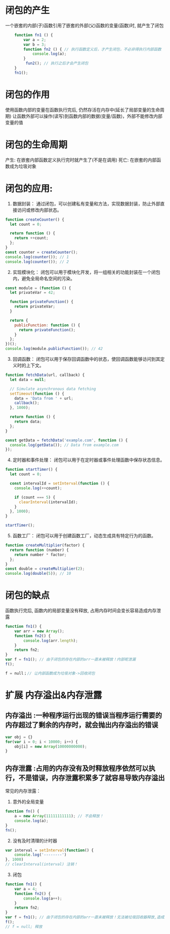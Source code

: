 # 闭包的产生
一个嵌套的内部(子)函数引用了嵌套的外部(父)函数的变量(函数)时, 就产生了闭包
```javascript
    function fn1 () {
        var a = 2;
        var b = 3;
        function fn2 () { // 执行函数定义后，才产生闭包，不必非得执行内部函数
            console.log(a);
        }
         fun2(); // 执行之后才会产生闭包
    }
    fn1();
```

# 闭包的作用
使用函数内部的变量在函数执行完后, 仍然存活在内存中(延长了局部变量的生命周期)
让函数外部可以操作(读写)到函数内部的数据(变量/函数)，外部不能修改内部变量的值

# 闭包的生命周期
产生: 在嵌套内部函数定义执行完时就产生了(不是在调用)
死亡: 在嵌套的内部函数成为垃圾对象
<script type="text/javascript">
function fun1() {
  //问题2: 此时闭包产生了吗? 产生了，函数提升，内部函数已经创建！
  var a = 3;
  function fun2() {
    a++;
    console.log(a);
  }
  return fun2;
}
//问题1: 此时闭包产生了吗?   产生了
var f = fun1();
//问题3: 此时闭包释放了吗?  // 没有
f();
//问题4: 此时闭包释放回收了吗?   // 没有
//问题5: 如何让闭包释放回收呢?  
// f = null; 包含闭包的函数对象成为了垃圾对象
</script>


# 闭包的应用: 
1. 数据封装： 通过闭包，可以创建私有变量和方法，实现数据封装，防止外部直接访问或修改内部状态。
```javascript
function createCounter() {
  let count = 0;

  return function () {
    return ++count;
  };
}
const counter = createCounter();
console.log(counter()); // 1
console.log(counter()); // 2
```

2. 实现模块化： 闭包可以用于模块化开发，将一组相关的功能封装在一个闭包内，避免全局命名空间的污染。
```javascript
const module = (function () {
  let privateVar = 42;

  function privateFunction() {
    return privateVar;
  }

  return {
    publicFunction: function () {
      return privateFunction();
    }
  };
})();
console.log(module.publicFunction()); // 42
```
3. 回调函数： 闭包可以用于保存回调函数中的状态，使回调函数能够访问到其定义时的上下文。
```javascript
function fetchData(url, callback) {
  let data = null;

  // Simulate asynchronous data fetching
  setTimeout(function () {
    data = 'Data from ' + url;
    callback();
  }, 1000);

  return function () {
    return data;
  };
}

const getData = fetchData('example.com', function () {
  console.log(getData()); // Data from example.com
});
```
4. 定时器和事件处理： 闭包可以用于在定时器或事件处理函数中保存状态信息。
```javascript
function startTimer() {
  let count = 0;

  const intervalId = setInterval(function () {
    console.log(++count);

    if (count === 5) {
      clearInterval(intervalId);
    }
  }, 1000);
}

startTimer();
```
5. 函数工厂： 闭包可以用于创建函数工厂，动态生成具有特定行为的函数。
```javascript
function createMultiplier(factor) {
  return function (number) {
    return number * factor;
  };
}
const double = createMultiplier(2);
console.log(double(5)); // 10
```

# 闭包的缺点
函数执行完后, 函数内的局部变量没有释放, 占用内存时间会变长容易造成内存泄露
```javascript
function fn1() {
    var arr = new Array();
    function fn2() {
        console.log(arr.length);
    }
    return fn2;
}
var f = fn1(); // 由于闭包的存在内部的arr一直未被释放！内部呢泄漏
f();

f = null；// 让内部函数成为垃圾对象->回收闭包
```

# 扩展 内存溢出&内存泄露
## 内存溢出 :一种程序运行出现的错误当程序运行需要的内存超过了剩余的内存时，就会抛出内存溢出的错误
```javascript
var obj = {}
for(var i = 0; i < 10000; i++) {
    obj[i] = new Array(10000000000);
}
```
## 内存泄露 :占用的内存没有及时释放程序依然可以执行，不是错误，内存泄露积累多了就容易导致内存溢出

常见的内存泄露：
1. 意外的全局变量
```javascript
function fn() {
    a = new Array(11111111111); // 不会释放！
    console.log(a); 
}
fn();
```
2.  没有及时清理的计时器
```javascript
var interval = setInterval(function() { 
    console.log('--------')
}, 1000)
// clearInterval(interval) 注销！
```
3. 闭包
```javascript
function fn1() {
    var a = 4;
    function fn2() {
        console.log(a++);
    }
    return fn2;
}
var f = fn1(); // 由于闭包的存在内部的arr一直未被释放！无法被垃圾回收器释放,造成内部泄漏
f();
// f = null; 释放
```
